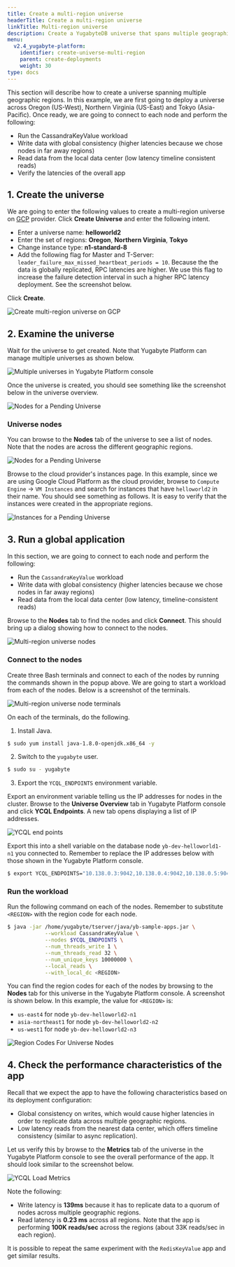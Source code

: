 ```yaml
---
title: Create a multi-region universe
headerTitle: Create a multi-region universe
linkTitle: Multi-region universe
description: Create a YugabyteDB universe that spans multiple geographic regions using Yugabyte Platform.
menu:
  v2.4_yugabyte-platform:
    identifier: create-universe-multi-region
    parent: create-deployments
    weight: 30
type: docs
---
```


This section will describe how to create a universe spanning multiple geographic regions. In this example, we are first going to deploy a universe across Oregon (US-West), Northern Virginia (US-East) and Tokyo (Asia-Pacific). Once ready, we are going to connect to each node and perform the following:

- Run the CassandraKeyValue workload
- Write data with global consistency (higher latencies because we chose nodes in far away regions)
- Read data from the local data center (low latency timeline consistent reads)
- Verify the latencies of the overall app

## 1. Create the universe

We are going to enter the following values to create a multi-region universe on [GCP](../../configure-yugabyte-platform/set-up-cloud-provider/gcp) provider. Click **Create Universe** and enter the following intent.

- Enter a universe name: **helloworld2**
- Enter the set of regions: **Oregon**, **Northern Virginia**, **Tokyo**
- Change instance type: **n1-standard-8**
- Add the following flag for Master and T-Server: `leader_failure_max_missed_heartbeat_periods = 10`. Because the the data is globally replicated, RPC latencies are higher. We use this flag to increase the failure detection interval in such a higher RPC latency deployment. See the screenshot below.

Click **Create**.

![Create multi-region universe on GCP](/images/ee/multi-region-create-universe.png)

## 2. Examine the universe

Wait for the universe to get created. Note that Yugabyte Platform can manage multiple universes as shown below.

![Multiple universes in Yugabyte Platform console](/images/ee/multi-region-multiple-universes.png)

Once the universe is created, you should see something like the screenshot below in the universe overview.

![Nodes for a Pending Universe](/images/ee/multi-region-universe-overview.png)

### Universe nodes

You can browse to the **Nodes** tab of the universe to see a list of nodes. Note that the nodes are across the different geographic regions.

![Nodes for a Pending Universe](/images/ee/multi-region-universe-nodes.png)

Browse to the cloud provider's instances page. In this example, since we are using Google Cloud Platform as the cloud provider, browse to `Compute Engine` -> `VM Instances` and search for instances that have `helloworld2` in their name. You should see something as follows. It is easy to verify that the instances were created in the appropriate regions.

![Instances for a Pending Universe](/images/ee/multi-region-universe-gcp-instances.png)

## 3. Run a global application

In this section, we are going to connect to each node and perform the following:

- Run the `CassandraKeyValue` workload
- Write data with global consistency (higher latencies because we chose nodes in far away regions)
- Read data from the local data center (low latency, timeline-consistent reads)

Browse to the **Nodes** tab to find the nodes and click **Connect**. This should bring up a dialog showing how to connect to the nodes.

![Multi-region universe nodes](/images/ee/multi-region-universe-nodes-connect.png)

### Connect to the nodes

Create three Bash terminals and connect to each of the nodes by running the commands shown in the popup above. We are going to start a workload from each of the nodes. Below is a screenshot of the terminals.

![Multi-region universe node terminals](/images/ee/multi-region-universe-node-shells.png)

On each of the terminals, do the following.

1. Install Java.

```sh
$ sudo yum install java-1.8.0-openjdk.x86_64 -y
```

2. Switch to the `yugabyte` user.

```sh
$ sudo su - yugabyte
```

3. Export the `YCQL_ENDPOINTS` environment variable.

Export an environment variable telling us the IP addresses for nodes in the cluster. Browse to the **Universe Overview** tab in Yugabyte Platform console and click **YCQL Endpoints**. A new tab opens displaying a list of IP addresses.

![YCQL end points](/images/ee/multi-zone-universe-ycql-endpoints.png)

Export this into a shell variable on the database node `yb-dev-helloworld1-n1` you connected to. Remember to replace the IP addresses below with those shown in the Yugabyte Platform console.

```sh
$ export YCQL_ENDPOINTS="10.138.0.3:9042,10.138.0.4:9042,10.138.0.5:9042"
```

### Run the workload

Run the following command on each of the nodes. Remember to substitute `<REGION>` with the region code for each node.

```sh
$ java -jar /home/yugabyte/tserver/java/yb-sample-apps.jar \
            --workload CassandraKeyValue \
            --nodes $YCQL_ENDPOINTS \
            --num_threads_write 1 \
            --num_threads_read 32 \
            --num_unique_keys 10000000 \
            --local_reads \
            --with_local_dc <REGION>
```

You can find the region codes for each of the nodes by browsing to the **Nodes** tab for this universe in the Yugabyte Platform console. A screenshot is shown below. In this example, the value for `<REGION>` is:

- `us-east4` for node `yb-dev-helloworld2-n1`
- `asia-northeast1` for node `yb-dev-helloworld2-n2`
- `us-west1` for node `yb-dev-helloworld2-n3`

![Region Codes For Universe Nodes](/images/ee/multi-region-universe-node-regions.png)

## 4. Check the performance characteristics of the app

Recall that we expect the app to have the following characteristics based on its deployment configuration:

- Global consistency on writes, which would cause higher latencies in order to replicate data across multiple geographic regions.
- Low latency reads from the nearest data center, which offers timeline consistency (similar to async replication).

Let us verify this by browse to the **Metrics** tab of the universe in the Yugabyte Platform console to see the overall performance of the app. It should look similar to the screenshot below.

![YCQL Load Metrics](/images/ee/multi-region-read-write-metrics.png)

Note the following:

* Write latency is **139ms** because it has to replicate data to a quorum of nodes across multiple geographic regions.
* Read latency is **0.23 ms** across all regions. Note that the app is performing **100K reads/sec** across the regions (about 33K reads/sec in each region).

It is possible to repeat the same experiment with the `RedisKeyValue` app and get similar results.
